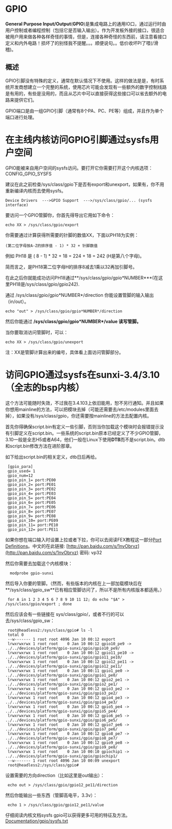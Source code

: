 # GPIO

**General Purpose Input/Output**\(**GPIO**\)是集成电路上的通用IO口，通过运行时由用户控制或者编程控制（包括它是否输入输出）。作为开发板外接的接口，很适合被用户用来做各种各样奇怪的事情，但是，连接各种奇怪的东西前，请注意看接口定义和内外电路！损坏了的别怪我不提醒。。。顺便说句。。低价收坏PI了喂\(/滑稽\)。

## 概述

GPIO引脚没有特殊的定义，通常在默认情况下不使用。这样的做法是是，有时系统开发商想建立一个完整的系统，使用芯片可能会发现有一些额外的数字控制线路是有用的，有些是没用的，而且从芯片中可以直接获得这些接口可以省去额外的电路来提供它们。

GPIO端口是由一组GPIO引脚（通常有8个PA、PC、PE等）组成，并且作为单个端口进行处理。

# 在主线内核访问GPIO引脚通过sysfs用户空间

GPIO能被来自用户空间的sysfs访问。要打开它你需要打开这个内核选项：CONFIG\_GPIO\_SYSFS

建议在此之前检查/sys/class/gpio下是否有export和unexport，如果有，你不用重新编译内核而去使用sysfs。

```
Device Drivers  --->GPIO Support  --->/sys/class/gpio/... (sysfs interface)
```

要访问一个GPIO管脚你，你首先得导出它用如下命令：

```
echo XX > /sys/class/gpio/export
```

你需要通过计算获得所需要的针脚的数值XX，下面以PH18为实例：

```
(第二位字母按A-Z的排序值 - 1) * 32 + 针脚数值
```

例如 PH18 是 \( 8 - 1\) \* 32 + 18 = 224 + 18 = 242 \(H是第八个字母\)。

简而言之，是PH18第二位字母H的排序8减去1乘以32再加引脚号。

在此之后你就能成功访问PH18通过**/sys/class/gpio/gpio\*NUMBER\***\(在这里PH18是/sys/class/gpio/gpio242\).

通过 /sys/class/gpio/gpio\*NUMBER\*/direction 你能设置管脚的输入输出（in/out）。

```
echo "out" > /sys/class/gpio/gpio*NUMBER*/direction
```

然后你能通过 **/sys/class/gpio/gpio\*NUMBER\*/value 读写管脚。**

当你要取消访问管脚时，可以：

```
echo XX > /sys/class/gpio/unexport
```

注：XX是管脚计算出来的编号，具体看上面访问管脚部分。

# 访问GPIO通过sysfs在sunxi-3.4/3.10（全志的bsp内核）

这个方法可能随时失效，不过我在3.4.103上依旧能用，恕不另行通知。并且如果你想用mainline的方法，可以把模块去掉（可能还需要去/etc/modules里面去掉），如果没有/sys/class/gpio，你还需要按mainline的方法去配置内核。

首先你得确保script.bin有定义一些引脚，否则当你加载这个模块时会报错提示没有引脚定义在script.bin。一些系统的script.bin原本已经定义了不少GPIO管脚，3.10一般是全志H5或者A64，他们一般在Linux下使用**DTB**而不是script.bin。dtb和script.bin修改方法在进阶那章。

如下给出script.bin的相关定义，dtb日后再给。

```
 [gpio_para]
 gpio_used= 1
 gpio_num=12
 gpio_pin_1= port:PE00
 gpio_pin_2= port:PE01
 gpio_pin_3= port:PE02
 gpio_pin_4= port:PE03
 gpio_pin_5= port:PE04
 gpio_pin_6= port:PE05
 gpio_pin_7= port:PE06
 gpio_pin_8= port:PE07
 gpio_pin_9= port:PE08
 gpio_pin_10= port:PE09
 gpio_pin_11= port:PE10
 gpio_pin_12= port:PE11
```

如果你想在端口输入时设置上拉或者下拉，你可以去阅读FEX教程这一部分[Port Definitions](http://linux-sunxi.org/Fex_Guide#Port_Definitions)。中文的在此链接: [http://pan.baidu.com/s/1nvObrvz](http://pan.baidu.com/s/1nvObrvz) 密码: vp32

然后你需要去加载这个内核模块：

```
  modprobe gpio-sunxi
```

然后导入你要的管脚。（然而，有些版本的内核在上一部加载模块后在**/sys/class/gpio\_sw**已有相应管脚访问了，所以不是所有内核版本都适用。）

```
 for A in 1 2 3 4 5 6 7 8 9 10 11 12; do echo "$A" > /sys/class/gpio/export ; done
```

然后应该会有一些链接在 sys/class/gpio/，或者不行的可以去/sys/class/gpio\_sw：

```
 root@headless2:/sys/class/gpio# ls -l
 total 0
 --w------- 1 root root 4096 Jan 10 00:12 export
 lrwxrwxrwx 1 root root    0 Jan 10 00:12 gpio10_pe9 -> ../../devices/platform/gpio-sunxi/gpio/gpio10_pe9/
 lrwxrwxrwx 1 root root    0 Jan 10 00:12 gpio11_pe10 -> ../../devices/platform/gpio-sunxi/gpio/gpio11_pe10/
 lrwxrwxrwx 1 root root    0 Jan 10 00:12 gpio12_pe11 -> ../../devices/platform/gpio-sunxi/gpio/gpio12_pe11/
 lrwxrwxrwx 1 root root    0 Jan 10 00:11 gpio1_pe0 -> ../../devices/platform/gpio-sunxi/gpio/gpio1_pe0/
 lrwxrwxrwx 1 root root    0 Jan 10 00:12 gpio2_pe1 -> ../../devices/platform/gpio-sunxi/gpio/gpio2_pe1/
 lrwxrwxrwx 1 root root    0 Jan 10 00:12 gpio3_pe2 -> ../../devices/platform/gpio-sunxi/gpio/gpio3_pe2/
 lrwxrwxrwx 1 root root    0 Jan 10 00:12 gpio4_pe3 -> ../../devices/platform/gpio-sunxi/gpio/gpio4_pe3/
 lrwxrwxrwx 1 root root    0 Jan 10 00:12 gpio5_pe4 -> ../../devices/platform/gpio-sunxi/gpio/gpio5_pe4/
 lrwxrwxrwx 1 root root    0 Jan 10 00:12 gpio6_pe5 -> ../../devices/platform/gpio-sunxi/gpio/gpio6_pe5/
 lrwxrwxrwx 1 root root    0 Jan 10 00:12 gpio7_pe6 -> ../../devices/platform/gpio-sunxi/gpio/gpio7_pe6/
 lrwxrwxrwx 1 root root    0 Jan 10 00:12 gpio8_pe7 -> ../../devices/platform/gpio-sunxi/gpio/gpio8_pe7/
 lrwxrwxrwx 1 root root    0 Jan 10 00:12 gpio9_pe8 -> ../../devices/platform/gpio-sunxi/gpio/gpio9_pe8/
 lrwxrwxrwx 1 root root    0 Jan 10 00:10 gpiochip1 -> ../../devices/platform/gpio-sunxi/gpio/gpiochip1/
 --w------- 1 root root 4096 Jan 10 00:09 unexport
 root@headless2:/sys/class/gpio#
```

设置需要的方向direction（比如这里是out输出）：

```
 echo out > /sys/class/gpio/gpio12_pe11/direction
```

然后你能输出一些东西（管脚高电平，3.3v）：

```
 echo 1 > /sys/class/gpio/gpio12_pe11/value

```

仔细阅读内核文档sysfs gpio可以获得更多可用的特征及方法。[Documentation/gpio/sysfs.txt](https://www.kernel.org/doc/Documentation/gpio/sysfs.txt)



